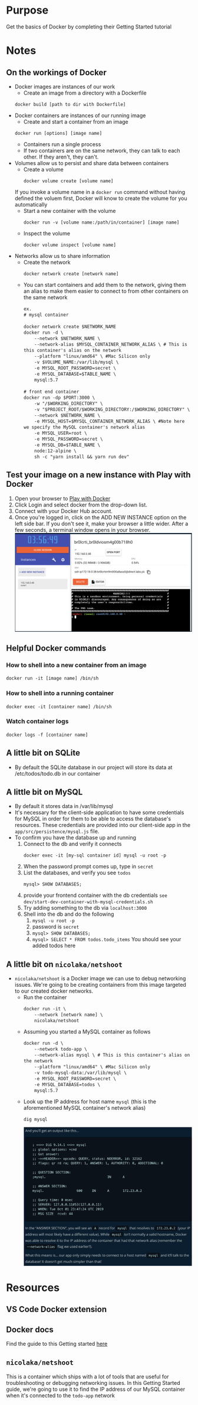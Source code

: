 # Purpose
Get the basics of Docker by completing their Getting Started tutorial

# Notes
## On the workings of Docker
- Docker images are instances of our work
    - Create an image from a directory with a Dockerfile
    ```
    docker build [path to dir with Dockerfile]
    ```
- Docker containers are instances of our running image
    - Create and start a container from an image
    ```
    docker run [options] [image name]
    ```
    - Containers run a single process
    - If two containers are on the same network, they can talk to each other. If they aren't, they can't.
- Volumes allow us to persist and share data between containers
    - Create a volume   
        ```
        docker volume create [volume name]
        ```   
    If you invoke a volume name in a `docker run` command without having defined the voluem first, Docker will know to create the volume for you automatically
    - Start a new container with the volume
        ```
        docker run -v [volume name:/path/in/container] [image name]
        ```
    - Inspect the volume
        ```
        docker volume inspect [volume name]
        ```
- Networks allow us to share information
    - Create the network
        ```
        docker network create [network name]
        ```
    - You can start containers and add them to the network, giving them an alias to make them easier to connect to from other containers on the same network
        ```
        ex.
        # mysql container

        docker network create $NETWORK_NAME
        docker run -d \
            --network $NETWORK_NAME \
            --network-alias $MYSQL_CONTAINER_NETWORK_ALIAS \ # This is this container's alias on the network
            --platform "linux/amd64" \ #Mac Silicon only
            -v $VOLUME_NAME:/var/lib/mysql \
            -e MYSQL_ROOT_PASSWORD=secret \
            -e MYSQL_DATABASE=$TABLE_NAME \
            mysql:5.7

        # front end container
        docker run -dp $PORT:3000 \
            -w "/$WORKING_DIRECTORY" \
            -v "$PROJECT_ROOT/$WORKING_DIRECTORY:/$WORKING_DIRECTORY" \
            --network $NETWORK_NAME \
            -e MYSQL_HOST=$MYSQL_CONTAINER_NETWORK_ALIAS \ #Note here we specify the MySQL container's network alias
            -e MYSQL_USER=root \
            -e MYSQL_PASSWORD=secret \
            -e MYSQL_DB=$TABLE_NAME \
            node:12-alpine \
            sh -c "yarn install && yarn run dev"
        ```

## Test your image on a new instance with Play with Docker
1. Open your browser to [Play with Docker](https://docs.docker.com/get-started/04_sharing_app/#:~:text=your%20browser%20to-,Play%20with%20Docker,-.)
1. Click Login and select docker from the drop-down list.
1. Connect with your Docker Hub account.
1. Once you're logged in, click on the ADD NEW INSTANCE option on the left side bar. If you don't see it, make your browser a little wider. After a few seconds, a terminal window opens in your browser.
![Play with Docker](.docs/1_play-with-docker.png)

## Helpful Docker commands
### How to shell into a new container from an image
`docker run -it [image name] /bin/sh`

### How to shell into a running container
`docker exec -it [container name] /bin/sh`

### Watch container logs
`docker logs -f [container name]`

## A little bit on SQLite
- By default the SQLite database in our project will store its data at /etc/todos/todo.db in our container

## A little bit on MySQL
- By default it stores data in /var/lib/mysql
- It's necessary for the client-side application to have some credentials for MySQL in order for them to be able to access the database's resources. These credentials are provided into our client-side app in the `app/src/persistence/mysql.js` file.
- To confirm you have the database up and running
    1. Connect to the db and verify it connects
        ```
        docker exec -it [my-sql container id] mysql -u root -p
        ```
    1. When the password prompt comes up, type in `secret`
    1. List the databases, and verify you see `todos`
        ```
        mysql> SHOW DATABASES;
        ```
    1. provide your frontend container with the db credentials
        `see dev/start-dev-container-with-mysql-credentials.sh`
    1. Try adding something to the db via `localhost:3000`
    1. Shell into the db and do the following
        1. `mysql -u root -p`
        1. password is `secret`
        1. `mysql> SHOW DATABASES;`
        1. `mysql> SELECT * FROM todos.todo_items`
            You should see your added todos here
## A little bit on `nicolaka/netshoot`
- `nicolaka/netshoot` is a Docker image we can use to debug networking issues. We're going to be creating containers from this image targeted to our created docker networks.
    - Run the container
        ```
        docker run -it \
            --network [network name] \
            nicolaka/netshoot
        ```
    - Assuming you started a MySQL container as follows
        ```
        docker run -d \
            --network todo-app \
            --network-alias mysql \ # This is this container's alias on the network
            --platform "linux/amd64" \ #Mac Silicon only
            -v todo-mysql-data:/var/lib/mysql \
            -e MYSQL_ROOT_PASSWORD=secret \
            -e MYSQL_DATABASE=todos \
            mysql:5.7
        ```
    - Look up the IP address for host name `mysql` (this is the aforementioned MySQL container's network alias)
        ```
        dig mysql
        ```
        ![output](.docs/2-dig-mysql.png)
    


# Resources
## VS Code Docker extension
## Docker docs
Find the guide to this Getting started [here](https://docs.docker.com/get-started)
## `nicolaka/netshoot`
This is a container which ships with a lot of tools that are useful for troubleshooting or debugging networking issues. In this Getting Started guide, we're going to use it to find the IP address of our MySQL container when it's connected to the `todo-app` network
